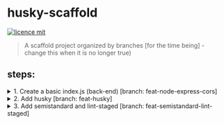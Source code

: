 # husky-scaffold
[![licence mit](https://img.shields.io/badge/licence-MIT-blue.svg)](https://github.com/afonsopacifer/open-source-boilerplate/blob/master/LICENSE.md)

> A scaffold project organized by branches [for the time being] - change this when it is no longer true)
## steps:

<details>
  <summary> 
    1. Create a basic index.js (back-end) [branch: feat-node-express-cors]
  </summary>
  
  > Added to test the lint-staged and confirm that code is still running. 
 
  ### steps:
  #### Add dependencies
  Express - https://github.com/expressjs/express

  Cors - https://github.com/expressjs/cors
  ```javascript
  npm i --save express cors;
  ```
  #### Add index.js file with a GET route
  something like:
  ```javascript
  const cors = require('cors');
  const express = require('express');

  const app = express();
  const port = 3000;
  let thisWillGiveError = "";

  app.use(express.json());
  app.use(cors());

  app.get('/', (req, res) => {
    console.log('GET / called!')
    res.send('All configured!');
  });

  app.listen(port);
  console.log(`Running on ${port}!`);

  ```


  #### Run npm start
  ```javascript
  npm start

  > husky-scaffold@1.0.0 start D:\dev\personal\projects\study\guides\husky-scaffold
  > node index.js

  Running on 3000!
  ```
  #### Test using a browser
  Open localhost:3000 in a browser and check the console message
  ```javascript
  $ npm start

  > husky-scaffold@1.0.0 start D:\dev\personal\projects\study\guides\husky-scaffold
  > node index.js

  Running on 3000!
  GET / called!
  ```
</details>

<details>
  <summary> 
    2. Add husky [branch: feat-husky]
  </summary>

  > Add husky to configure hooks. 
  ### steps
  #### Add dependency
  Husky - https://github.com/typicode/husky
  ```javascript
  npm i --save-dev husky@4;
  ```
  > I'm using v4 because v5 is in early access (on the date this file was created) 
  #### Add .huskyrc.json file to configure hooks
  ```json
  {
    "hooks": {
      "pre-commit": "echo \"[Husky] pre-commit example message\"",
      "commit-msg": "echo \"[Husky] commit-msg example message\"",
      "prepare-commit-msg": "echo \"[Husky] prepare-commit-msg example message\""
    }
  }
  ```
  #### Stage husky configuration file
  ```javascript
  git add .huskyrc.json
  ```
  #### Test husky hooks execution using git commit action

  ```javascript
  git commit -m "feat: add husky configs"

    husky > pre-commit (node v12.18.3)
    [Husky] pre-commit example message
    husky > prepare-commit-msg (node v12.18.3)
    [Husky] prepare-commit-msg example message
    husky > commit-msg (node v12.18.3)
    [Husky] commit-msg example message
    [feat-husky dfd1f8d] feat: add husky configs
    1 file changed, 7 insertions(+)
    create mode 100644 .huskyrc.json
  ```
  > If you see a log like the one above, you have successfully configured husky in your project!
</details>

<details>
  <summary> 
    3. Add semistandard and lint-staged [branch: feat-semistandard-lint-staged]
  </summary>

  > Add semistandard lint and lint-staged for lint automation. 
  ### steps
  #### Add dependency
  Semistandard - https://github.com/standard/semistandard
  
  Lint-Staged - https://github.com/okonet/lint-staged
  ```javascript
  npm i --save-dev semistandard lint-staged;
  ```
  #### Add .editorconfig file

  Editorconfig - https://editorconfig.org/

  > Below a example of .editorconfig file (check if your IDE have a plugin to generate automatically)

  ```json
    # https://editorconfig.org
    root = true

    [*]
    indent_style = space
    indent_size = 2
    charset = utf-8
    trim_trailing_whitespace = true
    insert_final_newline = true
    end_of_line = lf

    [*.md]
    trim_trailing_whitespace = false

    [*.js]
    quote_type = "single"

  ```
  #### Create a lint-staged configuration file (.lintstagedrc.json)

  > This configuration below is used to check all files with extension '.js' and check the style with semistandard rules 
  ```javascript
  {
    "*.js": [
      "./node_modules/.bin/semistandard --fix"
    ]
  }
  ```
  >If you want to use another lint, this is where you must change to which lint you want (and add it to the project via npm) 
  #### Update husky hook to use lint-staged on pre-commit step

  ```javascript
  {
    "hooks": {
      "hooks": {
        "pre-commit": "./node_modules/.bin/lint-staged",
        "commit-msg": "echo \"[Husky] commit-msg example message\"",
        "prepare-commit-msg": "echo \"[Husky] prepare-commit-msg example message\""
      }
    }
  ```
  #### Test lint-staged action with husky

  If you are using my file to create a backend with express (index.js), you should check the contents of this file. 
  
  There are two errors that the semistandard will not like:
  
  1. line 6
  ```javascript
  let thisWillGiveError = "" 
  ```
  >'thisWillGiveError' is assigned a value but never used. (no-unused-vars)semistandard(no-unused-vars)

  2. line 12
  ```javascript
  console.log('GET / called!')
  ```

  > Missing semicolon. (semi)semistandard(semi
  
  To test the lint-staged, resolve one of them and commit the index.js file
  For this documentation. I'll solve the second, add semicolon in line 12 and committing file:

  ```javascript
  elcio@DESKTOP-H3TVAF1 MINGW64 /d/dev/personal/projects/study/guides/husky-scaffold (feat-semistandard-lint-staged)
$ git add index.js 

elcio@DESKTOP-H3TVAF1 MINGW64 /d/dev/personal/projects/study/guides/husky-scaffold (feat-semistandard-lint-staged)
$ git commit -m "refactor: update index to test lint-staged"
husky > pre-commit (node v12.18.3)
[STARTED] Preparing...
[SUCCESS] Preparing...
[STARTED] Running tasks...      
[STARTED] Running tasks for *.js
[STARTED] ./node_modules/.bin/semistandard --fix
[FAILED] ./node_modules/.bin/semistandard --fix [FAILED]
[FAILED] ./node_modules/.bin/semistandard --fix [FAILED]
[SUCCESS] Running tasks...
[STARTED] Applying modifications...
[SKIPPED] Skipped because of errors from tasks.
[STARTED] Reverting to original state because of errors...
[SUCCESS] Reverting to original state because of errors...
[STARTED] Cleaning up...
[SUCCESS] Cleaning up...

✖ ./node_modules/.bin/semistandard --fix:
semistandard: Semicolons For All! (https://github.com/standard/semistandard)
  D:\dev\personal\projects\study\guides\husky-scaffold\index.js:6:7: 'thisWillGiveError' is assigned a value but never used.
husky > pre-commit hook failed (add --no-verify to bypass)
```
> If you see a log like the one above, you have successfully configured lint-staged and lint (semistandard) in your project!
</details>
